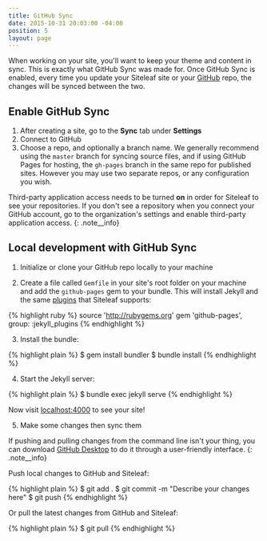 ```yaml
---
title: GitHub Sync
date: 2015-10-31 20:03:00 -04:00
position: 5
layout: page
---
```


When working on your site, you'll want to keep your theme and content in sync. This is exactly what GitHub Sync was made for. Once GitHub Sync is enabled, every time you update your Siteleaf site or your [GitHub](https://github.com) repo, the changes will be synced between the two.

## Enable GitHub Sync

1. After creating a site, go to the **Sync** tab under **Settings**
2. Connect to GitHub
3. Choose a repo, and optionally a branch name. We generally recommend using the `master` branch for syncing source files, and if using GitHub Pages for hosting, the `gh-pages` branch in the same repo for published sites. However you may use two separate repos, or any configuration you wish.

Third-party application access needs to be turned **on** in order for Siteleaf to see your repositories. If you don't see a repository when you connect your GitHub account, go to the organization's settings and enable third-party application access.
{: .note__info}

## Local development with GitHub Sync

1) Initialize or clone your GitHub repo locally to your machine

2) Create a file called `Gemfile` in your site's root folder on your machine and add the `github-pages` gem to your bundle. This will install Jekyll and the same [plugins](/themes/jekyll-plugins/) that Siteleaf supports:

{% highlight ruby %}
source 'http://rubygems.org'
gem 'github-pages', group: :jekyll_plugins
{% endhighlight %}

3) Install the bundle:

{% highlight plain %}
$ gem install bundler
$ bundle install
{% endhighlight %}

4) Start the Jekyll server:

{% highlight plain %}
$ bundle exec jekyll serve
{% endhighlight %}

Now visit [localhost:4000](http://localhost:4000) to see your site!

5) Make some changes then sync them

If pushing and pulling changes from the command line isn't your thing, you can download [GitHub Desktop](https://desktop.github.com/) to do it through a user-friendly interface.
{: .note__info}

Push local changes to GitHub and Siteleaf:

{% highlight plain %}
$ git add .
$ git commit -m "Describe your changes here"
$ git push
{% endhighlight %}

Or pull the latest changes from GitHub and Siteleaf:

{% highlight plain %}
$ git pull
{% endhighlight %}
